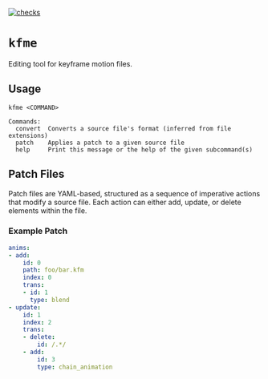 [![checks](https://github.com/mklifo/kfme/actions/workflows/checks.yml/badge.svg)](https://github.com/mklifo/kfme/actions/workflows/checks.yml)

# `kfme`

Editing tool for keyframe motion files.

## Usage

```
kfme <COMMAND>

Commands:
  convert  Converts a source file's format (inferred from file extensions)
  patch    Applies a patch to a given source file
  help     Print this message or the help of the given subcommand(s)
```

## Patch Files

Patch files are YAML-based, structured as a sequence of imperative actions that modify a source file. Each action can either add, update, or delete elements within the file.

### Example Patch

```yaml
anims:
- add:
    id: 0
    path: foo/bar.kfm
    index: 0
    trans:
    - id: 1
      type: blend
- update:
    id: 1
    index: 2
    trans:
    - delete:
        id: /.*/
    - add:
        id: 3
        type: chain_animation
```
